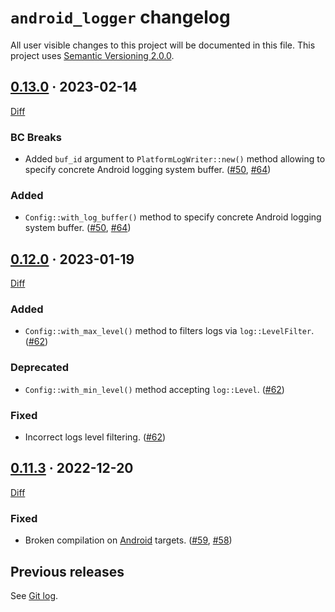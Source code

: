 `android_logger` changelog
==========================

All user visible changes to this project will be documented in this file. This project uses [Semantic Versioning 2.0.0].




## [0.13.0] · 2023-02-14
[0.13.0]: /../../tree/v0.13.0

[Diff](/../../compare/v0.12.0...v0.13.0)

### BC Breaks

- Added `buf_id` argument to `PlatformLogWriter::new()` method allowing to specify concrete Android logging system buffer. ([#50], [#64])

### Added

- `Config::with_log_buffer()` method to specify concrete Android logging system buffer. ([#50], [#64])

[#50]: /../../pull/50
[#64]: /../../pull/64




## [0.12.0] · 2023-01-19
[0.12.0]: /../../tree/v0.12.0

[Diff](/../../compare/v0.11.3...v0.12.0)

### Added

- `Config::with_max_level()` method to filters logs via `log::LevelFilter`. ([#62])

### Deprecated

- `Config::with_min_level()` method accepting `log::Level`. ([#62])

### Fixed

- Incorrect logs level filtering. ([#62])

[#62]: /../../pull/62




## [0.11.3] · 2022-12-20
[0.11.3]: /../../tree/v0.11.3

[Diff](/../../compare/38186ece1056d90b8f75fd2a5eb5c860e0a1704e...v0.11.3)

### Fixed 

- Broken compilation on [Android] targets. ([#59], [#58])

[#58]: /../../issues/58
[#59]: /../../pull/59




## Previous releases

See [Git log](/../../commits/master?after=1a5a07ec6742f0069acc2be223c1bb3b6a9d15f8+0).




[Android]: https://www.android.com
[Semantic Versioning 2.0.0]: https://semver.org
